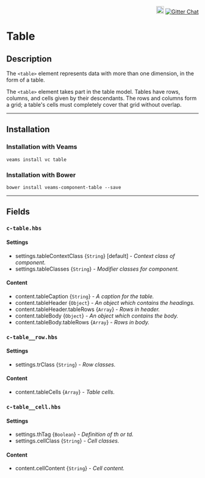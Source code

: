 <p align="right">
    <a href="https://badge.fury.io/bo/veams-component-table"><img src="https://badge.fury.io/bo/veams-component-table.svg" alt="Bower version" height="20"></a>
    <a href="https://gitter.im/Sebastian-Fitzner/Veams?utm_source=badge&utm_medium=badge&utm_campaign=pr-badge"><img src="https://badges.gitter.im/Sebastian-Fitzner/Veams.svg" alt="Gitter Chat" /></a>
</p>

# Table

## Description

The `<table>` element represents data with more than one dimension, in the form of a table.

The `<table>` element takes part in the table model. Tables have rows, columns, and cells given by their descendants. The rows and columns form a grid; a table's cells must completely cover that grid without overlap.

-----------

## Installation

### Installation with Veams

`veams install vc table`

### Installation with Bower

`bower install veams-component-table --save`

-----------

## Fields

### `c-table.hbs`

#### Settings
- settings.tableContextClass {`String`} [default] - _Context class of component._
- settings.tableClasses {`String`} - _Modifier classes for component._

#### Content
- content.tableCaption {`String`} - _A caption for the table._
- content.tableHeader {`Object`} - _An object which contains the headings._
- content.tableHeader.tableRows {`Array`} - _Rows in header._
- content.tableBody {`Object`} - _An object which contains the body._
- content.tableBody.tableRows {`Array`} - _Rows in body._

### `c-table__row.hbs`

#### Settings
- settings.trClass {`String`} - _Row classes._

#### Content
- content.tableCells {`Array`} - _Table cells._

### `c-table__cell.hbs`

#### Settings
- settings.thTag {`Boolean`} - _Definition of th or td._
- settings.cellClass {`String`} - _Cell classes._

#### Content
- content.cellContent {`String`} - _Cell content._